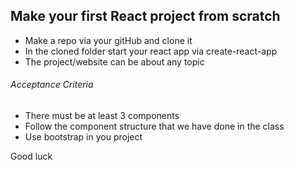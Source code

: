 ## Make your first React project from scratch

- Make a repo via your gitHub and clone it
- In the cloned folder start your react app via create-react-app
- The project/website can be about any topic

###### Acceptance Criteria

- There must be at least 3 components
- Follow the component structure that we have done in the class
- Use bootstrap in you project

Good luck
